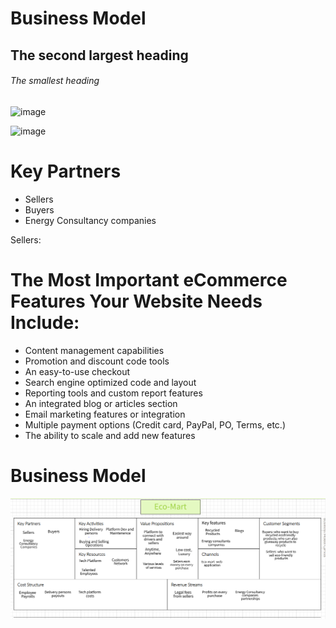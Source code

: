 
# Business Model
## The second largest heading
###### The smallest heading




![image](https://user-images.githubusercontent.com/41589522/127045947-f3f8705c-d196-4ad1-80f8-3b67b1bfe0d3.png)

![image](https://user-images.githubusercontent.com/41589522/127046407-c2a31bbc-f1b9-4efc-bdf7-e351e369c518.png)

# Key Partners
- Sellers
- Buyers
- Energy Consultancy companies

Sellers: 




# The Most Important eCommerce Features Your Website Needs Include:
- Content management capabilities
- Promotion and discount code tools
- An easy-to-use checkout
- Search engine optimized code and layout
- Reporting tools and custom report features
- An integrated blog or articles section
- Email marketing features or integration
- Multiple payment options (Credit card, PayPal, PO, Terms, etc.)
- The ability to scale and add new features






# Business Model
![Capture](https://github.com/YashKandalkar/eco-mart/blob/1408487da00804cfb10a59e58f7606f5d7d52c38/images/EcomartBusinessModel.png)
